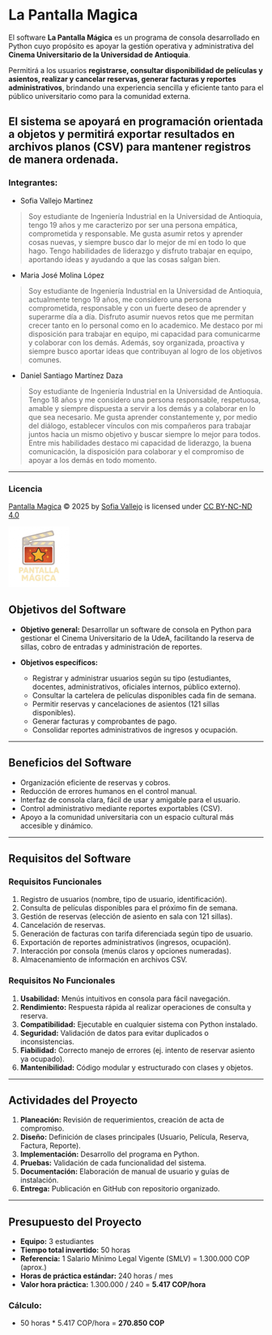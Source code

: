 # La Pantalla Magica
El software **La Pantalla Mágica** es un programa de consola desarrollado en Python cuyo propósito es apoyar la gestión operativa y administrativa del **Cinema Universitario de la Universidad de Antioquia**.

Permitirá a los usuarios **registrarse, consultar disponibilidad de películas y asientos, realizar y cancelar reservas, generar facturas y reportes administrativos**, brindando una experiencia sencilla y eficiente tanto para el público universitario como para la comunidad externa.

El sistema se apoyará en programación orientada a objetos y permitirá exportar resultados en archivos planos (CSV) para mantener registros de manera ordenada.
---
### Integrantes:
*  Sofia Vallejo Martinez
> Soy estudiante de Ingeniería Industrial en la Universidad de Antioquia, tengo 19 años y me caracterizo por ser una persona empática, comprometida y responsable. Me gusta asumir retos y aprender cosas nuevas, y siempre busco dar lo mejor de mí en todo lo que hago. Tengo habilidades de liderazgo y disfruto trabajar en equipo, aportando ideas y ayudando a que las cosas salgan bien.

*  Maria José Molina López
> Soy estudiante de Ingeniería Industrial en la Universidad de Antioquia, actualmente tengo 19 años, me considero una persona comprometida, responsable y con un fuerte deseo de aprender y superarme día a día. Disfruto asumir nuevos retos que me permitan crecer tanto en lo personal como en lo academico. Me destaco por mi disposición para trabajar en equipo, mi capacidad para comunicarme y colaborar con los demás. Además, soy organizada, proactiva y siempre busco aportar ideas que contribuyan al logro de los objetivos comunes.

*  Daniel Santiago Martínez Daza
> Soy estudiante de Ingeniería Industrial en la Universidad de Antioquia. Tengo 18 años y me considero una persona responsable, respetuosa, amable y siempre dispuesta a servir a los demás y a colaborar en lo que sea necesario. Me gusta aprender constantemente y, por medio del diálogo, establecer vínculos con mis compañeros para trabajar juntos hacia un mismo objetivo y buscar siempre lo mejor para todos.
Entre mis habilidades destaco mi capacidad de liderazgo, la buena comunicación, la disposición para colaborar y el compromiso de apoyar a los demás en todo momento.

---
### Licencia

<a href="https://github.com/sofiavallejom-glitch/ProyectoFinal-LaPantallaMagica/edit/main/README.md ">Pantalla Magica</a> © 2025 by <a href="sofiavallejom-glitch">Sofia Vallejo</a> is licensed under <a href="https://creativecommons.org/licenses/by-nc-nd/4.0/">CC BY-NC-ND 4.0</a><img src="https://mirrors.creativecommons.org/presskit/icons/cc.svg" alt="" style="max-width: 1em;max-height:1em;margin-left: .2em;"><img src="https://mirrors.creativecommons.org/presskit/icons/by.svg" alt="" style="max-width: 1em;max-height:1em;margin-left: .2em;"><img src="https://mirrors.creativecommons.org/presskit/icons/nc.svg" alt="" style="max-width: 1em;max-height:1em;margin-left: .2em;"><img src="https://mirrors.creativecommons.org/presskit/icons/nd.svg" alt="" style="max-width: 1em;max-height:1em;margin-left: .2em;">

<img height="120px" src="53fc4108-c6d0-435d-8cba-f194bdda4d88.png">

## Objetivos del Software

* **Objetivo general:**
  Desarrollar un software de consola en Python para gestionar el Cinema Universitario de la UdeA, facilitando la reserva de sillas, cobro de entradas y administración de reportes.

* **Objetivos específicos:**

  * Registrar y administrar usuarios según su tipo (estudiantes, docentes, administrativos, oficiales internos, público externo).
  * Consultar la cartelera de películas disponibles cada fin de semana.
  * Permitir reservas y cancelaciones de asientos (121 sillas disponibles).
  * Generar facturas y comprobantes de pago.
  * Consolidar reportes administrativos de ingresos y ocupación.

---

## Beneficios del Software

* Organización eficiente de reservas y cobros.
* Reducción de errores humanos en el control manual.
* Interfaz de consola clara, fácil de usar y amigable para el usuario.
* Control administrativo mediante reportes exportables (CSV).
* Apoyo a la comunidad universitaria con un espacio cultural más accesible y dinámico.

---

## Requisitos del Software

### Requisitos Funcionales

1. Registro de usuarios (nombre, tipo de usuario, identificación).
2. Consulta de películas disponibles para el próximo fin de semana.
3. Gestión de reservas (elección de asiento en sala con 121 sillas).
4. Cancelación de reservas.
5. Generación de facturas con tarifa diferenciada según tipo de usuario.
6. Exportación de reportes administrativos (ingresos, ocupación).
7. Interacción por consola (menús claros y opciones numeradas).
8. Almacenamiento de información en archivos CSV.

### Requisitos No Funcionales

1. **Usabilidad:** Menús intuitivos en consola para fácil navegación.
2. **Rendimiento:** Respuesta rápida al realizar operaciones de consulta y reserva.
3. **Compatibilidad:** Ejecutable en cualquier sistema con Python instalado.
4. **Seguridad:** Validación de datos para evitar duplicados o inconsistencias.
5. **Fiabilidad:** Correcto manejo de errores (ej. intento de reservar asiento ya ocupado).
6. **Mantenibilidad:** Código modular y estructurado con clases y objetos.

---

## Actividades del Proyecto

1. **Planeación:** Revisión de requerimientos, creación de acta de compromiso.
2. **Diseño:** Definición de clases principales (Usuario, Película, Reserva, Factura, Reporte).
3. **Implementación:** Desarrollo del programa en Python.
4. **Pruebas:** Validación de cada funcionalidad del sistema.
5. **Documentación:** Elaboración de manual de usuario y guías de instalación.
6. **Entrega:** Publicación en GitHub con repositorio organizado.

---
## Presupuesto del Proyecto

* **Equipo:** 3 estudiantes
* **Tiempo total invertido:** 50 horas
* **Referencia:** 1 Salario Mínimo Legal Vigente (SMLV) = 1.300.000 COP (aprox.)
* **Horas de práctica estándar:** 240 horas / mes
* **Valor hora práctica:** 1.300.000 / 240 = **5.417 COP/hora**

### Cálculo:

* 50 horas * 5.417 COP/hora = **270.850 COP**
